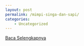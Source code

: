 ```yaml
---
layout: post
permalink: /mimpi-singa-dan-sapi/
categories:
    - Uncategorized
---
```


[Baca Selengkapnya](/08)